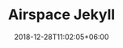 ---
title: "Airspace Jekyll"
date: 2018-12-28T11:02:05+06:00 
# type don't remove or customize
type : "docs"
---